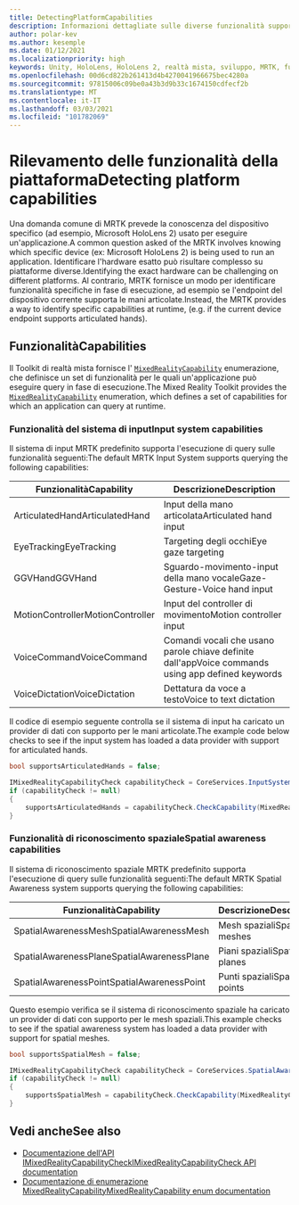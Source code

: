 ```yaml
---
title: DetectingPlatformCapabilities
description: Informazioni dettagliate sulle diverse funzionalità supportate da MRTK
author: polar-kev
ms.author: kesemple
ms.date: 01/12/2021
ms.localizationpriority: high
keywords: Unity, HoloLens, HoloLens 2, realtà mista, sviluppo, MRTK, funzionalità,
ms.openlocfilehash: 00d6cd822b261413d4b4270041966675bec4280a
ms.sourcegitcommit: 97815006c09be0a43b3d9b33c1674150cdfecf2b
ms.translationtype: MT
ms.contentlocale: it-IT
ms.lasthandoff: 03/03/2021
ms.locfileid: "101782069"
---
```

# <a name="detecting-platform-capabilities"></a><span data-ttu-id="dd742-104">Rilevamento delle funzionalità della piattaforma</span><span class="sxs-lookup"><span data-stu-id="dd742-104">Detecting platform capabilities</span></span>

<span data-ttu-id="dd742-105">Una domanda comune di MRTK prevede la conoscenza del dispositivo specifico (ad esempio, Microsoft HoloLens 2) usato per eseguire un'applicazione.</span><span class="sxs-lookup"><span data-stu-id="dd742-105">A common question asked of the MRTK involves knowing which specific device (ex: Microsoft HoloLens 2) is being used to run an application.</span></span> <span data-ttu-id="dd742-106">Identificare l'hardware esatto può risultare complesso su piattaforme diverse.</span><span class="sxs-lookup"><span data-stu-id="dd742-106">Identifying the exact hardware can be challenging on different platforms.</span></span> <span data-ttu-id="dd742-107">Al contrario, MRTK fornisce un modo per identificare funzionalità specifiche in fase di esecuzione, ad esempio se l'endpoint del dispositivo corrente supporta le mani articolate.</span><span class="sxs-lookup"><span data-stu-id="dd742-107">Instead, the MRTK provides a way to identify specific capabilities at runtime, (e.g. if the current device endpoint supports articulated hands).</span></span>

## <a name="capabilities"></a><span data-ttu-id="dd742-108">Funzionalità</span><span class="sxs-lookup"><span data-stu-id="dd742-108">Capabilities</span></span>

<span data-ttu-id="dd742-109">Il Toolkit di realtà mista fornisce l' [`MixedRealityCapability`](xref:Microsoft.MixedReality.Toolkit.MixedRealityCapability) enumerazione, che definisce un set di funzionalità per le quali un'applicazione può eseguire query in fase di esecuzione.</span><span class="sxs-lookup"><span data-stu-id="dd742-109">The Mixed Reality Toolkit provides the [`MixedRealityCapability`](xref:Microsoft.MixedReality.Toolkit.MixedRealityCapability) enumeration, which defines a set of capabilities for which an application can query at runtime.</span></span>

### <a name="input-system-capabilities"></a><span data-ttu-id="dd742-110">Funzionalità del sistema di input</span><span class="sxs-lookup"><span data-stu-id="dd742-110">Input system capabilities</span></span>

<span data-ttu-id="dd742-111">Il sistema di input MRTK predefinito supporta l'esecuzione di query sulle funzionalità seguenti:</span><span class="sxs-lookup"><span data-stu-id="dd742-111">The default MRTK Input System supports querying the following capabilities:</span></span>

| <span data-ttu-id="dd742-112">Funzionalità</span><span class="sxs-lookup"><span data-stu-id="dd742-112">Capability</span></span> | <span data-ttu-id="dd742-113">Descrizione</span><span class="sxs-lookup"><span data-stu-id="dd742-113">Description</span></span> |
|---|---|
| <span data-ttu-id="dd742-114">ArticulatedHand</span><span class="sxs-lookup"><span data-stu-id="dd742-114">ArticulatedHand</span></span> | <span data-ttu-id="dd742-115">Input della mano articolata</span><span class="sxs-lookup"><span data-stu-id="dd742-115">Articulated hand input</span></span> |
| <span data-ttu-id="dd742-116">EyeTracking</span><span class="sxs-lookup"><span data-stu-id="dd742-116">EyeTracking</span></span> | <span data-ttu-id="dd742-117">Targeting degli occhi</span><span class="sxs-lookup"><span data-stu-id="dd742-117">Eye gaze targeting</span></span> |
| <span data-ttu-id="dd742-118">GGVHand</span><span class="sxs-lookup"><span data-stu-id="dd742-118">GGVHand</span></span> | <span data-ttu-id="dd742-119">Sguardo-movimento-input della mano vocale</span><span class="sxs-lookup"><span data-stu-id="dd742-119">Gaze-Gesture-Voice hand input</span></span> |
| <span data-ttu-id="dd742-120">MotionController</span><span class="sxs-lookup"><span data-stu-id="dd742-120">MotionController</span></span> | <span data-ttu-id="dd742-121">Input del controller di movimento</span><span class="sxs-lookup"><span data-stu-id="dd742-121">Motion controller input</span></span> |
| <span data-ttu-id="dd742-122">VoiceCommand</span><span class="sxs-lookup"><span data-stu-id="dd742-122">VoiceCommand</span></span> | <span data-ttu-id="dd742-123">Comandi vocali che usano parole chiave definite dall'app</span><span class="sxs-lookup"><span data-stu-id="dd742-123">Voice commands using app defined keywords</span></span> |
| <span data-ttu-id="dd742-124">VoiceDictation</span><span class="sxs-lookup"><span data-stu-id="dd742-124">VoiceDictation</span></span> | <span data-ttu-id="dd742-125">Dettatura da voce a testo</span><span class="sxs-lookup"><span data-stu-id="dd742-125">Voice to text dictation</span></span> |

<span data-ttu-id="dd742-126">Il codice di esempio seguente controlla se il sistema di input ha caricato un provider di dati con supporto per le mani articolate.</span><span class="sxs-lookup"><span data-stu-id="dd742-126">The example code below checks to see if the input system has loaded a data provider with support for articulated hands.</span></span>

```c#
bool supportsArticulatedHands = false;

IMixedRealityCapabilityCheck capabilityCheck = CoreServices.InputSystem as IMixedRealityCapabilityCheck;
if (capabilityCheck != null)
{
    supportsArticulatedHands = capabilityCheck.CheckCapability(MixedRealityCapability.ArticulatedHand);
}
```

### <a name="spatial-awareness-capabilities"></a><span data-ttu-id="dd742-127">Funzionalità di riconoscimento spaziale</span><span class="sxs-lookup"><span data-stu-id="dd742-127">Spatial awareness capabilities</span></span>

<span data-ttu-id="dd742-128">Il sistema di riconoscimento spaziale MRTK predefinito supporta l'esecuzione di query sulle funzionalità seguenti:</span><span class="sxs-lookup"><span data-stu-id="dd742-128">The default MRTK Spatial Awareness system supports querying the following capabilities:</span></span>

| <span data-ttu-id="dd742-129">Funzionalità</span><span class="sxs-lookup"><span data-stu-id="dd742-129">Capability</span></span> | <span data-ttu-id="dd742-130">Descrizione</span><span class="sxs-lookup"><span data-stu-id="dd742-130">Description</span></span> |
|---|---|
| <span data-ttu-id="dd742-131">SpatialAwarenessMesh</span><span class="sxs-lookup"><span data-stu-id="dd742-131">SpatialAwarenessMesh</span></span> | <span data-ttu-id="dd742-132">Mesh spaziali</span><span class="sxs-lookup"><span data-stu-id="dd742-132">Spatial meshes</span></span> |
| <span data-ttu-id="dd742-133">SpatialAwarenessPlane</span><span class="sxs-lookup"><span data-stu-id="dd742-133">SpatialAwarenessPlane</span></span> | <span data-ttu-id="dd742-134">Piani spaziali</span><span class="sxs-lookup"><span data-stu-id="dd742-134">Spatial planes</span></span> |
| <span data-ttu-id="dd742-135">SpatialAwarenessPoint</span><span class="sxs-lookup"><span data-stu-id="dd742-135">SpatialAwarenessPoint</span></span> | <span data-ttu-id="dd742-136">Punti spaziali</span><span class="sxs-lookup"><span data-stu-id="dd742-136">Spatial points</span></span> |

<span data-ttu-id="dd742-137">Questo esempio verifica se il sistema di riconoscimento spaziale ha caricato un provider di dati con supporto per le mesh spaziali.</span><span class="sxs-lookup"><span data-stu-id="dd742-137">This example checks to see if the spatial awareness system has loaded a data provider with support for spatial meshes.</span></span>

```c#
bool supportsSpatialMesh = false;

IMixedRealityCapabilityCheck capabilityCheck = CoreServices.SpatialAwarenessSystem as IMixedRealityCapabilityCheck;
if (capabilityCheck != null)
{
    supportsSpatialMesh = capabilityCheck.CheckCapability(MixedRealityCapability.SpatialAwarenessMesh);
}
```

## <a name="see-also"></a><span data-ttu-id="dd742-138">Vedi anche</span><span class="sxs-lookup"><span data-stu-id="dd742-138">See also</span></span>

- [<span data-ttu-id="dd742-139">Documentazione dell'API IMixedRealityCapabilityCheck</span><span class="sxs-lookup"><span data-stu-id="dd742-139">IMixedRealityCapabilityCheck API documentation</span></span>](xref:Microsoft.MixedReality.Toolkit.IMixedRealityCapabilityCheck)
- [<span data-ttu-id="dd742-140">Documentazione di enumerazione MixedRealityCapability</span><span class="sxs-lookup"><span data-stu-id="dd742-140">MixedRealityCapability enum documentation</span></span>](xref:Microsoft.MixedReality.Toolkit.MixedRealityCapability)
